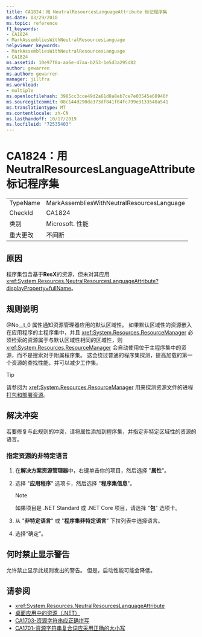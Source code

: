 ```yaml
---
title: CA1824：用 NeutralResourcesLanguageAttribute 标记程序集
ms.date: 03/29/2018
ms.topic: reference
f1_keywords:
- CA1824
- MarkAssembliesWithNeutralResourcesLanguage
helpviewer_keywords:
- MarkAssembliesWithNeutralResourcesLanguage
- CA1824
ms.assetid: 10e97f8a-aa6e-47aa-b253-1e5d3a295d82
author: gewarren
ms.author: gewarren
manager: jillfra
ms.workload:
- multiple
ms.openlocfilehash: 3985cc3cce49d2a61d8a8eb7ce7e03545e68940f
ms.sourcegitcommit: 08c144d290da373df841f04fc799e3133540a541
ms.translationtype: MT
ms.contentlocale: zh-CN
ms.lasthandoff: 10/17/2019
ms.locfileid: "72535403"
---
```

# <a name="ca1824-mark-assemblies-with-neutralresourceslanguageattribute"></a>CA1824：用 NeutralResourcesLanguageAttribute 标记程序集

|||
|-|-|
|TypeName|MarkAssembliesWithNeutralResourcesLanguage|
|CheckId|CA1824|
|类别|Microsoft. 性能|
|重大更改|不间断|

## <a name="cause"></a>原因

程序集包含基于**ResX**的资源，但未对其应用 <xref:System.Resources.NeutralResourcesLanguageAttribute?displayProperty=fullName>。

## <a name="rule-description"></a>规则说明

@No__t_0 属性通知资源管理器应用的默认区域性。 如果默认区域性的资源嵌入在应用程序的主程序集中，并且 <xref:System.Resources.ResourceManager> 必须检索的资源属于与默认区域性相同的区域性，则 <xref:System.Resources.ResourceManager> 会自动使用位于主程序集中的资源，而不是搜索对于附属程序集。 这会绕过普通的程序集探测，提高加载的第一个资源的查找性能，并可以减少工作集。

> [!TIP]
> 请参阅为 <xref:System.Resources.ResourceManager> 用来探测资源文件的进程[打包和部署资源](/dotnet/framework/resources/packaging-and-deploying-resources-in-desktop-apps)。

## <a name="fix-violations"></a>解决冲突

若要修复与此规则的冲突，请将属性添加到程序集，并指定非特定区域性的资源的语言。

### <a name="to-specify-the-neutral-language-for-resources"></a>指定资源的非特定语言

1. 在**解决方案资源管理器**中，右键单击你的项目，然后选择 "**属性**"。

2. 选择 "**应用程序**" 选项卡，然后选择 "**程序集信息**"。

   > [!NOTE]
   > 如果项目是 .NET Standard 或 .NET Core 项目，请选择 "**包**" 选项卡。

3. 从 "**非特定语言**" 或 "**程序集非特定语言**" 下拉列表中选择语言。

4. 选择“确定”。

## <a name="when-to-suppress-warnings"></a>何时禁止显示警告

允许禁止显示此规则发出的警告。 但是，启动性能可能会降低。

## <a name="see-also"></a>请参阅

- <xref:System.Resources.NeutralResourcesLanguageAttribute>
- [桌面应用中的资源（.NET）](/dotnet/framework/resources/)
- [CA1703-资源字符串应正确拼写](../code-quality/ca1703.md)
- [CA1701-资源字符串复合词应采用正确的大小写](../code-quality/ca1701.md)

